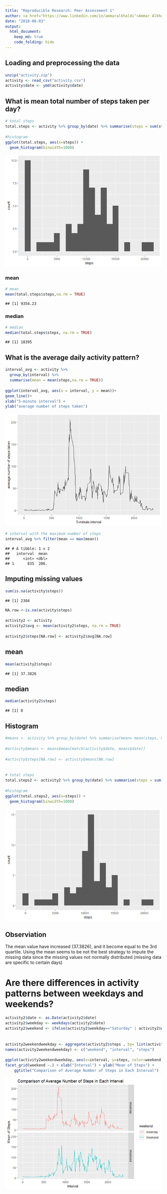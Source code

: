 ```yaml
---
title: "Reproducible Research: Peer Assessment 1"
author: <a href="https://www.linkedin.com/in/ammaralkhaldi">Ammar Alkhaldi</a>
date: "2018-08-03"
output:
  html_document:
    keep_md: true
    code_folding: hide
---
```





## Loading and preprocessing the data


```r
unzip("activity.zip")
activity <- read_csv("activity.csv")
activity$date <- ymd(activity$date)
```



## What is mean total number of steps taken per day?


```r
# total steps
total.steps <- activity %>% group_by(date) %>% summarise(steps = sum(steps,na.rm = TRUE))

#histogram
ggplot(total.steps, aes(x=steps)) +
  geom_histogram(binwidth=1000)
```

![](PA1_template_files/figure-html/unnamed-chunk-2-1.png)<!-- -->

### mean


```r
# mean
mean(total.steps$steps,na.rm = TRUE)
```

```
## [1] 9354.23
```


### median


```r
# median
median(total.steps$steps, na.rm = TRUE)
```

```
## [1] 10395
```



## What is the average daily activity pattern?


```r
interval_avg <- activity %>%
  group_by(interval) %>%
  summarise(mean = mean(steps,na.rm = TRUE))

ggplot(interval_avg, aes(x = interval, y = mean))+
geom_line()+
xlab("5-minute interval") +
ylab("average number of steps taken")
```

![](PA1_template_files/figure-html/unnamed-chunk-5-1.png)<!-- -->

```r
# interval with the maximum number of steps
interval_avg %>% filter(mean == max(mean))
```

```
## # A tibble: 1 x 2
##   interval  mean
##      <int> <dbl>
## 1      835  206.
```



## Imputing missing values


```r
sum(is.na(activity$steps))
```

```
## [1] 2304
```

```r
NA.row <-is.na(activity$steps)

activity2 <- activity
activity2$avg <- mean(activity2$steps, na.rm = TRUE)

activity2$steps[NA.row] <- activity2$avg[NA.row]
```

## mean


```r
mean(activity2$steps)
```

```
## [1] 37.3826
```

## median


```r
median(activity2$steps)
```

```
## [1] 0
```

## Histogram


```r
#means <- activity %>% group_by(date) %>% summarise(mean= mean(steps, na.rm = TRUE))

#activity$means <- means$mean[match(activity$date, means$date)]

#activity$steps[NA.row] <- activity$means[NA.row]


# total steps
total.steps2 <- activity2 %>% group_by(date) %>% summarise(steps = sum(steps,na.rm = TRUE))

#histogram
ggplot(total.steps2, aes(x=steps)) +
  geom_histogram(binwidth=1000)
```

![](PA1_template_files/figure-html/unnamed-chunk-9-1.png)<!-- -->

## Observiation

The mean value have increased (37.3826), and it become equal to the 3rd quartile. 
Using the mean seems to be not the best strategy  to impute the missing data since the missing values not normally distributed (missing data are specific to certain days)

# Are there differences in activity patterns between weekdays and weekends?


```r
activity2$date <- as.Date(activity2$date)
activity2$weekday <- weekdays(activity2$date)
activity2$weekend <- ifelse(activity2$weekday=="Saturday" | activity2$weekday=="Sunday", "Weekend", "Weekday" )


activity2weekendweekday <- aggregate(activity2$steps , by= list(activity2$weekend, activity2$interval), na.omit(mean))
names(activity2weekendweekday) <- c("weekend", "interval", "steps")

ggplot(activity2weekendweekday, aes(x=interval, y=steps, color=weekend)) + geom_line()+
facet_grid(weekend ~.) + xlab("Interval") + ylab("Mean of Steps") +
    ggtitle("Comparison of Average Number of Steps in Each Interval")
```

![](PA1_template_files/figure-html/unnamed-chunk-10-1.png)<!-- -->
